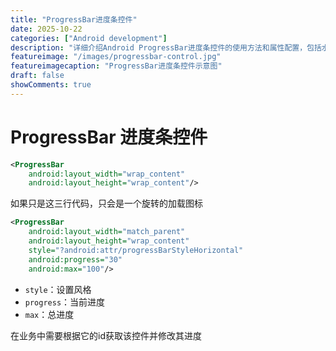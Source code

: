 ```yaml
---
title: "ProgressBar进度条控件"
date: 2025-10-22
categories: ["Android development"]
description: "详细介绍Android ProgressBar进度条控件的使用方法和属性配置，包括水平和圆形进度条"
featureimage: "/images/progressbar-control.jpg"
featureimagecaption: "ProgressBar进度条控件示意图"
draft: false
showComments: true
---
```


# ProgressBar 进度条控件

```xml
<ProgressBar  
    android:layout_width="wrap_content"  
    android:layout_height="wrap_content"/>
```

如果只是这三行代码，只会是一个旋转的加载图标

```xml
<ProgressBar  
    android:layout_width="match_parent"  
    android:layout_height="wrap_content"  
    style="?android:attr/progressBarStyleHorizontal"  
    android:progress="30"  
    android:max="100"/>
```

- `style`：设置风格
- `progress`：当前进度
- `max`：总进度

在业务中需要根据它的id获取该控件并修改其进度

